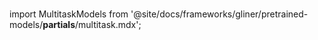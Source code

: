#
import MultitaskModels from '@site/docs/frameworks/gliner/pretrained-models/__partials__/multitask.mdx';

<MultitaskModels />